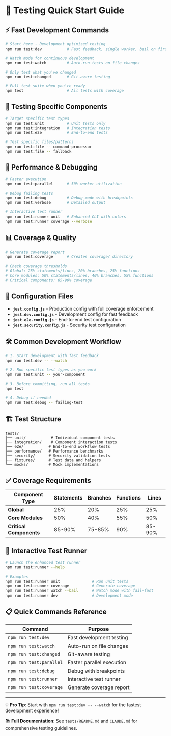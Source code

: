 # 🧪 Testing Quick Start Guide

## ⚡ Fast Development Commands

```bash
# Start here - Development optimized testing
npm run test:dev           # Fast feedback, single worker, bail on first failure

# Watch mode for continuous development  
npm run test:watch         # Auto-run tests on file changes

# Only test what you've changed
npm run test:changed       # Git-aware testing

# Full test suite when you're ready
npm test                   # All tests with coverage
```

## 🎯 Testing Specific Components

```bash
# Target specific test types
npm run test:unit          # Unit tests only
npm run test:integration   # Integration tests  
npm run test:e2e           # End-to-end tests

# Test specific files/patterns
npm run test:file -- command-processor
npm run test:file -- fallback
```

## 🚀 Performance & Debugging

```bash
# Faster execution
npm run test:parallel      # 50% worker utilization

# Debug failing tests
npm run test:debug         # Debug mode with breakpoints
npm run test:verbose       # Detailed output

# Interactive test runner
npm run test:runner unit   # Enhanced CLI with colors
npm run test:runner coverage --verbose
```

## 📊 Coverage & Quality

```bash
# Generate coverage report
npm run test:coverage      # Creates coverage/ directory

# Check coverage thresholds
# Global: 25% statements/lines, 20% branches, 25% functions
# Core modules: 50% statements/lines, 40% branches, 55% functions
# Critical components: 85-90% coverage
```

## 🔧 Configuration Files

- **`jest.config.js`** - Production config with full coverage enforcement
- **`jest.dev.config.js`** - Development config for fast feedback
- **`jest.e2e.config.js`** - End-to-end test configuration
- **`jest.security.config.js`** - Security test configuration

## 🛠️ Common Development Workflow

```bash
# 1. Start development with fast feedback
npm run test:dev -- --watch

# 2. Run specific test types as you work
npm run test:unit -- your-component

# 3. Before committing, run all tests
npm test

# 4. Debug if needed
npm run test:debug -- failing-test
```

## 🏗️ Test Structure

```
tests/
├── unit/           # Individual component tests
├── integration/    # Component interaction tests  
├── e2e/           # End-to-end workflow tests
├── performance/   # Performance benchmarks
├── security/      # Security validation tests
├── fixtures/      # Test data and helpers
└── mocks/         # Mock implementations
```

## ✅ Coverage Requirements

| Component Type | Statements | Branches | Functions | Lines |
|---------------|------------|----------|-----------|-------|
| **Global** | 25% | 20% | 25% | 25% |
| **Core Modules** | 50% | 40% | 55% | 50% |
| **Critical Components** | 85-90% | 75-85% | 90% | 85-90% |

## 🎨 Interactive Test Runner

```bash
# Launch the enhanced test runner
npm run test:runner --help

# Examples
npm run test:runner unit              # Run unit tests
npm run test:runner coverage          # Generate coverage  
npm run test:runner watch --bail      # Watch mode with fail-fast
npm run test:runner dev               # Development mode
```

## 📋 Quick Commands Reference

| Command | Purpose |
|---------|---------|
| `npm run test:dev` | Fast development testing |
| `npm run test:watch` | Auto-run on file changes |
| `npm run test:changed` | Git-aware testing |
| `npm run test:parallel` | Faster parallel execution |
| `npm run test:debug` | Debug with breakpoints |
| `npm run test:runner` | Interactive test runner |
| `npm run test:coverage` | Generate coverage report |

---

💡 **Pro Tip**: Start with `npm run test:dev -- --watch` for the fastest development experience!

📚 **Full Documentation**: See `tests/README.md` and `CLAUDE.md` for comprehensive testing guidelines.
